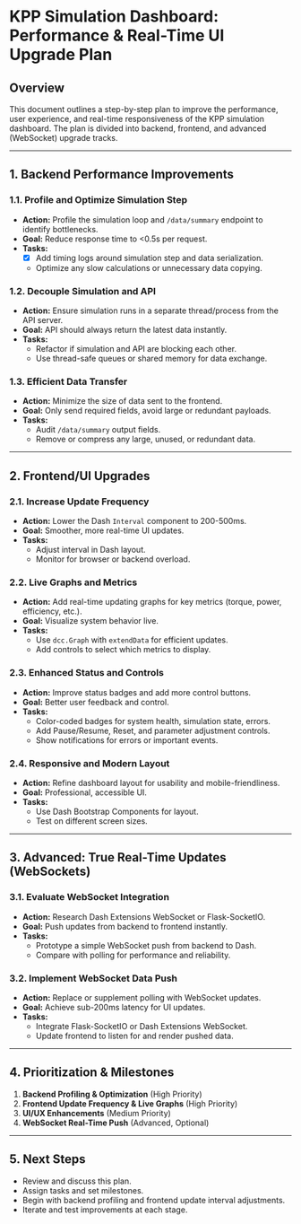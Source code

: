 # KPP Simulation Dashboard: Performance & Real-Time UI Upgrade Plan

## Overview
This document outlines a step-by-step plan to improve the performance, user experience, and real-time responsiveness of the KPP simulation dashboard. The plan is divided into backend, frontend, and advanced (WebSocket) upgrade tracks.

---

## 1. Backend Performance Improvements

### 1.1. Profile and Optimize Simulation Step
- **Action:** Profile the simulation loop and `/data/summary` endpoint to identify bottlenecks.
- **Goal:** Reduce response time to <0.5s per request.
- **Tasks:**
  - [x] Add timing logs around simulation step and data serialization.
  - Optimize any slow calculations or unnecessary data copying.

### 1.2. Decouple Simulation and API
- **Action:** Ensure simulation runs in a separate thread/process from the API server.
- **Goal:** API should always return the latest data instantly.
- **Tasks:**
  - Refactor if simulation and API are blocking each other.
  - Use thread-safe queues or shared memory for data exchange.

### 1.3. Efficient Data Transfer
- **Action:** Minimize the size of data sent to the frontend.
- **Goal:** Only send required fields, avoid large or redundant payloads.
- **Tasks:**
  - Audit `/data/summary` output fields.
  - Remove or compress any large, unused, or redundant data.

---

## 2. Frontend/UI Upgrades

### 2.1. Increase Update Frequency
- **Action:** Lower the Dash `Interval` component to 200-500ms.
- **Goal:** Smoother, more real-time UI updates.
- **Tasks:**
  - Adjust interval in Dash layout.
  - Monitor for browser or backend overload.

### 2.2. Live Graphs and Metrics
- **Action:** Add real-time updating graphs for key metrics (torque, power, efficiency, etc.).
- **Goal:** Visualize system behavior live.
- **Tasks:**
  - Use `dcc.Graph` with `extendData` for efficient updates.
  - Add controls to select which metrics to display.

### 2.3. Enhanced Status and Controls
- **Action:** Improve status badges and add more control buttons.
- **Goal:** Better user feedback and control.
- **Tasks:**
  - Color-coded badges for system health, simulation state, errors.
  - Add Pause/Resume, Reset, and parameter adjustment controls.
  - Show notifications for errors or important events.

### 2.4. Responsive and Modern Layout
- **Action:** Refine dashboard layout for usability and mobile-friendliness.
- **Goal:** Professional, accessible UI.
- **Tasks:**
  - Use Dash Bootstrap Components for layout.
  - Test on different screen sizes.

---

## 3. Advanced: True Real-Time Updates (WebSockets)

### 3.1. Evaluate WebSocket Integration
- **Action:** Research Dash Extensions WebSocket or Flask-SocketIO.
- **Goal:** Push updates from backend to frontend instantly.
- **Tasks:**
  - Prototype a simple WebSocket push from backend to Dash.
  - Compare with polling for performance and reliability.

### 3.2. Implement WebSocket Data Push
- **Action:** Replace or supplement polling with WebSocket updates.
- **Goal:** Achieve sub-200ms latency for UI updates.
- **Tasks:**
  - Integrate Flask-SocketIO or Dash Extensions WebSocket.
  - Update frontend to listen for and render pushed data.

---

## 4. Prioritization & Milestones

1. **Backend Profiling & Optimization** (High Priority)
2. **Frontend Update Frequency & Live Graphs** (High Priority)
3. **UI/UX Enhancements** (Medium Priority)
4. **WebSocket Real-Time Push** (Advanced, Optional)

---

## 5. Next Steps
- Review and discuss this plan.
- Assign tasks and set milestones.
- Begin with backend profiling and frontend update interval adjustments.
- Iterate and test improvements at each stage. 
